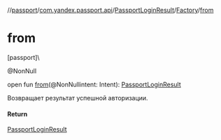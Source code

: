 //[passport](../../../../index.md)/[com.yandex.passport.api](../../index.md)/[PassportLoginResult](../index.md)/[Factory](index.md)/[from](from.md)

# from

[passport]\

@NonNull

open fun [from](from.md)(@NonNullintent: Intent): [PassportLoginResult](../index.md)

Возвращает результат успешной авторизации.

#### Return

[PassportLoginResult](../index.md)
